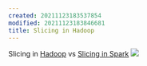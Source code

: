```yaml
---
created: 20211123183537854
modified: 20211123183846681
title: Slicing in Hadoop
---
```


Slicing in [Hadoop](#Hadoop) vs [Slicing in Spark](#Slicing%20in%20Spark)
![](https://raw.githubusercontent.com/zubayrrr/twiki/main/bin/image.83j55a3bdv5.png)
